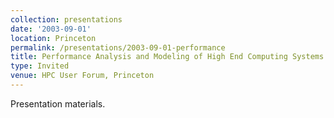 ```yaml
---
collection: presentations
date: '2003-09-01'
location: Princeton
permalink: /presentations/2003-09-01-performance
title: Performance Analysis and Modeling of High End Computing Systems
type: Invited
venue: HPC User Forum, Princeton
---
```


Presentation materials.
